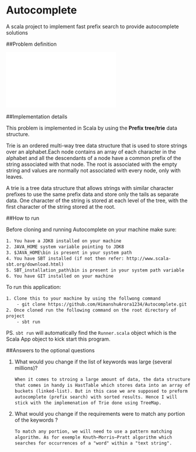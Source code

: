 # Autocomplete
A scala project to implement fast prefix search to provide autocomplete solutions 

##Problem definition 

![Autocomplete problem](ex004-autocomplete.pdf)

##Implementation details

This problem is implemented in Scala by using the **Prefix tree/trie** data structure.

Trie  is  an  ordered  multi-way tree  data  structure  that  is  used  to  store strings over an alphabet.Each  node  contains  an  array  of each character in the alphabet and all the descendants of a node have a common prefix of the string associated with that node. The root is associated with the empty string and values are normally not associated with every node, only with leaves.

A trie is a tree data structure that allows strings  with similar character prefixes to use the same prefix data and store only the tails as  separate data. One character of the string  is stored at each level of the tree, with the first character of the string stored at the root.

##How to run

Before cloning and running Autocomplete on your machine make sure:

    1. You have a JDK8 installed on your machine
    2. JAVA_HOME system variable pointing to JDK8
    3. $JAVA_HOME\bin is present in your system path
    4. You have SBT installed (if not then refer: http://www.scala-sbt.org/download.html)
    5. SBT_installation_path\bin is present in your system path variable
    6. You have GIT installed on your machine

To run this application:

    1. Clone this to your machine by using the follwong command
        - git clone https://github.com/HimanshuArora1234/Autocomplete.git
    2. Once cloned run the following command on the root directory of project
        - sbt run 
          
PS. `sbt run` will automatically find the `Runner.scala` object which is the Scala App object to kick start this program.

##Answers to the optional questions

1. What would you change if the list of keywords was large (several millions)?

    ```
    When it comes to stroing a large amount of data, the data structure that comes in handy is HastTable which stores data into an array of buckets (linked-list). But in this case we are supposed to preform autocomplete (prefix search) with sorted results. Hence I will stick with the implemenation of Trie done using TreeMap.
    ```

2. What would you change if the requirements were to match any portion of the
keywords ?
    
    ```
    To match any portion, we will need to use a pattern matching algorithm. As for exemple Knuth–Morris–Pratt algorithm which searches for occurrences of a "word" within a "text string".
    ```


